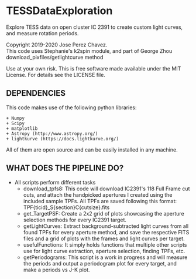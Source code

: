 # TESSDataExploration
Explore TESS data on open cluster IC 2391 to create custom light curves, and measure rotation periods.

Copyright 2019-2020 Jose Perez Chavez.   
This code uses Stephanie's k2spin module, and part of George Zhou download_pixfiles/getlightcurve method

Use at your own risk. This is free software made available under the MIT License. For details see the LICENSE file.

DEPENDENCIES
------------

This code makes use of the following python libraries:
    
    + Numpy
    + Scipy
    + matplotlib
    + Astropy (http://www.astropy.org/)
    + lightkurve (https://docs.lightkurve.org/)

All of them are open source and can be easily installed in any machine. 

WHAT DOES THE PIPELINE DO?
---------------------------

- All scripts perform different tasks
  - download_tpfs8: This code will download IC2391's 118 Full Frame cut outs, and attach the handpicked apertures
  I created using the included sample TPFs. All TPFs are saved following this format: 
  TPF{ticid}_S{section}C{cutsize}.fits
  - get_TargetPSF: Create a 2x2 grid of plots showcasing the aperture selection methods for every IC2391 target.
  - getLightCurves: Extract background-subtracted light curves from all found TPFs for every aperture method, and 
  save the respective FITS files and a grid of plots with the frames and light curves per target.
  - usefulFunctions: It simply holds functions that multiple other scripts use for light curve extraction, 
  aperture selection, finding TPFs, etc.
  - getPeriodograms: This script is a work in progress and will measure the periods and output a 
  periodogram plot for every target, and make a periods vs J-K plot.